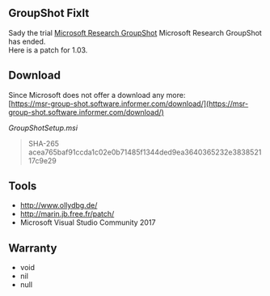 ## GroupShot FixIt

Sady the  trial [Microsoft Research GroupShot](https://www.microsoft.com/en-us/research/blog/group-shot-getting-everyone-smile/) Microsoft Research GroupShot has ended.  
Here is a patch for 1.03.

## Download
Since Microsoft does not offer a download any more:  
[https://msr-group-shot.software.informer.com/download/](https://msr-group-shot.software.informer.com/download/)

_GroupShotSetup.msi_
> SHA-265 acea765baf91ccda1c02e0b71485f1344ded9ea3640365232e383852117c9e29 

## Tools
* http://www.ollydbg.de/
* http://marin.jb.free.fr/patch/
* Microsoft Visual Studio Community 2017

## Warranty
 * void
 * nil
 * null

